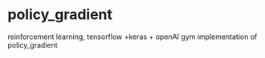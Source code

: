 # policy_gradient
reinforcement learning, tensorflow +keras + openAI gym implementation of policy_gradient
